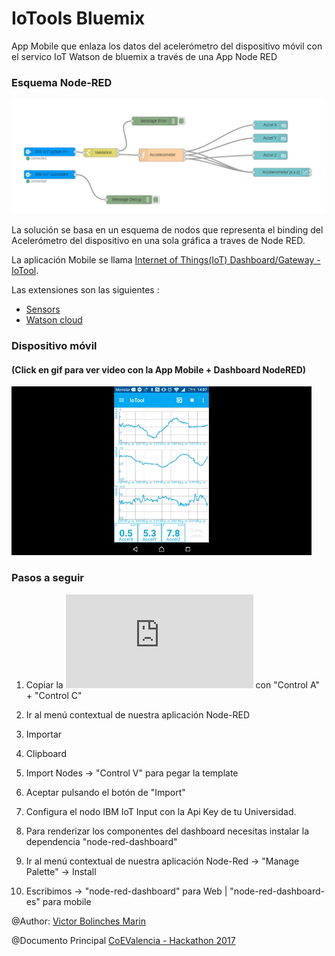 # IoTools Bluemix
App Mobile que enlaza los datos del acelerómetro del dispositivo móvil con el servico IoT Watson de bluemix a través de una App Node RED

### Esquema Node-RED

![](https://github.com/vicboma1/IoToolsBluemix/blob/master/assets/_ioToolsBlumix.png)

La solución se basa en un esquema de nodos que representa el binding del Acelerómetro del dispositivo en una sola gráfica a traves de Node RED.

La aplicación Mobile se llama [Internet of Things(IoT) Dashboard/Gateway - IoTool](https://play.google.com/store/apps/details?id=io.senlab.iotoolapp).

Las extensiones son las siguientes :
  * [Sensors](https://play.google.com/store/apps/details?id=io.senlab.iotool.serviceandroid)
  * [Watson cloud](https://play.google.com/store/apps/details?id=io.senlab.iotool.extension.ibmwatsoncloud)

### Dispositivo móvil
#### (Click en gif para ver video con la App Mobile + Dashboard NodeRED)

[![](https://github.com/vicboma1/IoToolsBluemix/blob/master/assets/_ioToolsBluemix.gif)](https://www.youtube.com/watch?v=wiuQ1-Mhpn8 "IoTools Mobile")

### Pasos a seguir 

1.   Copiar la ![Plantilla txt](https://raw.githubusercontent.com/vicboma1/IoToolsBluemix/master/assets/_ioToolsBluemix.txt) con "Control A" + "Control C"

2.   Ir al menú contextual de nuestra aplicación Node-RED

3.   Importar

4.   Clipboard

5.   Import Nodes -> "Control V" para pegar la template

6.   Aceptar pulsando el botón de "Import"

7.   Configura el nodo IBM IoT Input con la Api Key de tu Universidad.

8.   Para renderizar los componentes del dashboard necesitas instalar la dependencia "node-red-dashboard"

9.   Ir al menú contextual de nuestra aplicación Node-Red -> "Manage Palette" -> Install

10.  Escribimos -> "node-red-dashboard" para Web | "node-red-dashboard-es" para mobile


@Author: [Victor Bolinches Marin](https://github.com/vicboma1)  

@Documento Principal  [CoEValencia - Hackathon 2017](https://github.com/CoEValencia/Hackathon_2017)

